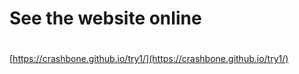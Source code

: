# See the website online

# 

[https://crashbone.github.io/try1/](https://crashbone.github.io/try1/)
